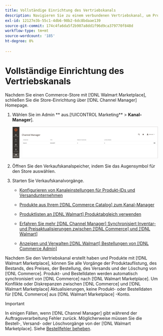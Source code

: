 ```yaml
---
title: Vollständige Einrichtung des Vertriebskanals
description: Navigieren Sie zu einem verbundenen Vertriebskanal, um Produktlisten, Inventar- und Preisaktualisierungen anzuzeigen und zu verwalten und Bestellungen zu verfolgen.
exl-id: 12127e3b-55c1-4db6-98b2-6dc8bdaae139
source-git-commit: 174c4fa6da5f2b907a8dd1f96d9ca379770f848d
workflow-type: tm+mt
source-wordcount: '185'
ht-degree: 0%

---
```


# Vollständige Einrichtung des Vertriebskanals

Nachdem Sie einen Commerce-Store mit [!DNL Walmart Marketplace], schließen Sie die Store-Einrichtung über [!DNL Channel Manager] Homepage.

1. Wählen Sie im Admin ** aus.[!UICONTROL Marketing** > **Kanal-Manager**].

   ![Verwalten von Kanal-Manager-Stores](assets/channel-manager-setup-first-store.png)

1. Öffnen Sie den Verkaufskanalspeicher, indem Sie das Augensymbol für den Store auswählen.

1. Starten Sie Verkaufskanalvorgänge.

   - [Konfigurieren von Kanaleinstellungen für Produkt-IDs und Versandunternehmen](settings-overview.md)

   - [Produkte aus Ihrem [!DNL Commerce Catalog] zum Kanal-Manager](add-products-to-channel-store.md)

   - [Produktlisten an [!DNL Walmart] Produktabgleich verwenden](connect-listings-to-marketplace.md)

   - [Erfahren Sie mehr [!DNL Channel Manager] Synchronisiert Inventar- und Preisaktualisierungen zwischen [!DNL Commerce] und [!DNL Walmart]](inventory-and-price-updates.md)

   - [Anzeigen und Verwalten [!DNL Walmart] Bestellungen von [!DNL Commerce Admin]](manage-orders.md)

Nachdem Sie den Vertriebskanal erstellt haben und Produkte mit [!DNL Walmart Marketplace], können Sie alle Vorgänge der Produktauflistung, des Bestands, des Preises, der Bestellung, des Versands und der Löschung von [!DNL Commerce]. Produkt- und Bestelldaten werden automatisch synchronisiert von [!DNL Commerce] nach [!DNL Walmart Marketplace]. Um Konflikte oder Diskrepanzen zwischen [!DNL Commerce] und [!DNL Walmart Marketplace] Aktualisierungen, keine Produkt- oder Bestelldaten für [!DNL Commerce] aus [!DNL Walmart Marketplace] -Konto.

>[!IMPORTANT]
>
>In einigen Fällen, wenn [!DNL Channel Manager] gibt während der Auftragsverarbeitung Fehler zurück. Möglicherweise müssen Sie die Bestell-, Versand- oder Löschvorgänge von der [!DNL Walmart Marketplace]. Siehe [Bestellfehler beheben](process-orders.md#fix-order-errors).
